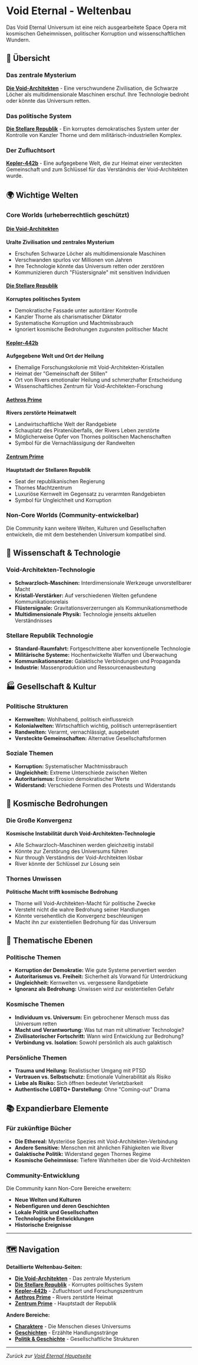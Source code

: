 # Void Eternal - Weltenbau

Das Void Eternal Universum ist eine reich ausgearbeitete Space Opera mit kosmischen Geheimnissen, politischer Korruption und wissenschaftlichen Wundern.

## 🌌 Übersicht

### Das zentrale Mysterium
**[Die Void-Architekten](./worldbuilding/Die-Void-Architekten.md)** - Eine verschwundene Zivilisation, die Schwarze Löcher als multidimensionale Maschinen erschuf. Ihre Technologie bedroht oder könnte das Universum retten.

### Das politische System
**[Die Stellare Republik](./worldbuilding/Die-Stellare-Republik.md)** - Ein korruptes demokratisches System unter der Kontrolle von Kanzler Thorne und dem militärisch-industriellen Komplex.

### Der Zufluchtsort
**[Kepler-442b](./worldbuilding/Kepler-442b.md)** - Eine aufgegebene Welt, die zur Heimat einer versteckten Gemeinschaft und zum Schlüssel für das Verständnis der Void-Architekten wurde.

## 🌍 Wichtige Welten

### Core Worlds (urheberrechtlich geschützt)

#### [Die Void-Architekten](./worldbuilding/Die-Void-Architekten.md)
**Uralte Zivilisation und zentrales Mysterium**

- Erschufen Schwarze Löcher als multidimensionale Maschinen
- Verschwanden spurlos vor Millionen von Jahren
- Ihre Technologie könnte das Universum retten oder zerstören
- Kommunizieren durch "Flüstersignale" mit sensitiven Individuen

#### [Die Stellare Republik](./worldbuilding/Die-Stellare-Republik.md)
**Korruptes politisches System**

- Demokratische Fassade unter autoritärer Kontrolle
- Kanzler Thorne als charismatischer Diktator
- Systematische Korruption und Machtmissbrauch
- Ignoriert kosmische Bedrohungen zugunsten politischer Macht

#### [Kepler-442b](./worldbuilding/Kepler-442b.md)
**Aufgegebene Welt und Ort der Heilung**

- Ehemalige Forschungskolonie mit Void-Architekten-Kristallen
- Heimat der "Gemeinschaft der Stillen"
- Ort von Rivers emotionaler Heilung und schmerzhafter Entscheidung
- Wissenschaftliches Zentrum für Void-Architekten-Forschung

#### [Aethros Prime](./worldbuilding/Aethros-Prime.md)
**Rivers zerstörte Heimatwelt**

- Landwirtschaftliche Welt der Randgebiete
- Schauplatz des Piratenüberfalls, der Rivers Leben zerstörte
- Möglicherweise Opfer von Thornes politischen Machenschaften
- Symbol für die Vernachlässigung der Randwelten

#### [Zentrum Prime](./worldbuilding/Zentrum-Prime.md)
**Hauptstadt der Stellaren Republik**

- Seat der republikanischen Regierung
- Thornes Machtzentrum
- Luxuriöse Kernwelt im Gegensatz zu verarmten Randgebieten
- Symbol für Ungleichheit und Korruption

### Non-Core Worlds (Community-entwickelbar)

Die Community kann weitere Welten, Kulturen und Gesellschaften entwickeln, die mit dem bestehenden Universum kompatibel sind.

## 🔬 Wissenschaft & Technologie

### Void-Architekten-Technologie
- **Schwarzloch-Maschinen:** Interdimensionale Werkzeuge unvorstellbarer Macht
- **Kristall-Verstärker:** Auf verschiedenen Welten gefundene Kommunikationsrelais
- **Flüstersignale:** Gravitationsverzerrungen als Kommunikationsmethode
- **Multidimensionale Physik:** Technologie jenseits aktuellen Verständnisses

### Stellare Republik Technologie
- **Standard-Raumfahrt:** Fortgeschrittene aber konventionelle Technologie
- **Militärische Systeme:** Hochentwickelte Waffen und Überwachung
- **Kommunikationsnetze:** Galaktische Verbindungen und Propaganda
- **Industrie:** Massenproduktion und Ressourcenausbeutung

## 🏭 Gesellschaft & Kultur

### Politische Strukturen
- **Kernwelten:** Wohlhabend, politisch einflussreich
- **Kolonialwelten:** Wirtschaftlich wichtig, politisch unterrepräsentiert
- **Randwelten:** Verarmt, vernachlässigt, ausgebeutet
- **Versteckte Gemeinschaften:** Alternative Gesellschaftsformen

### Soziale Themen
- **Korruption:** Systematischer Machtmissbrauch
- **Ungleichheit:** Extreme Unterschiede zwischen Welten
- **Autoritarismus:** Erosion demokratischer Werte
- **Widerstand:** Verschiedene Formen des Protests und Widerstands

## 🌌 Kosmische Bedrohungen

### Die Große Konvergenz
**Kosmische Instabilität durch Void-Architekten-Technologie**

- Alle Schwarzloch-Maschinen werden gleichzeitig instabil
- Könnte zur Zerstörung des Universums führen
- Nur through Verständnis der Void-Architekten lösbar
- River könnte der Schlüssel zur Lösung sein

### Thornes Unwissen
**Politische Macht trifft kosmische Bedrohung**

- Thorne will Void-Architekten-Macht für politische Zwecke
- Versteht nicht die wahre Bedrohung seiner Handlungen
- Könnte versehentlich die Konvergenz beschleunigen
- Macht ihn zur existentiellen Bedrohung für das Universum

## 🌟 Thematische Ebenen

### Politische Themen
- **Korruption der Demokratie:** Wie gute Systeme pervertiert werden
- **Autoritarismus vs. Freiheit:** Sicherheit als Vorwand für Unterdrückung
- **Ungleichheit:** Kernwelten vs. vergessene Randgebiete
- **Ignoranz als Bedrohung:** Unwissen wird zur existentiellen Gefahr

### Kosmische Themen
- **Individuum vs. Universum:** Ein gebrochener Mensch muss das Universum retten
- **Macht und Verantwortung:** Was tut man mit ultimativer Technologie?
- **Zivilisatorischer Fortschritt:** Wann wird Entwicklung zur Bedrohung?
- **Verbindung vs. Isolation:** Sowohl persönlich als auch galaktisch

### Persönliche Themen
- **Trauma und Heilung:** Realistischer Umgang mit PTSD
- **Vertrauen vs. Selbstschutz:** Emotionale Vulnerabilität als Risiko
- **Liebe als Risiko:** Sich öffnen bedeutet Verletzbarkeit
- **Authentische LGBTQ+ Darstellung:** Ohne "Coming-out" Drama

## 📚 Expandierbare Elemente

### Für zukünftige Bücher
- **Die Ethereal:** Mysteriöse Spezies mit Void-Architekten-Verbindung
- **Andere Sensitive:** Menschen mit ähnlichen Fähigkeiten wie River
- **Galaktische Politik:** Widerstand gegen Thornes Regime
- **Kosmische Geheimnisse:** Tiefere Wahrheiten über die Void-Architekten

### Community-Entwicklung
Die Community kann Non-Core Bereiche erweitern:

- **Neue Welten und Kulturen**
- **Nebenfiguren und deren Geschichten**
- **Lokale Politik und Gesellschaften**
- **Technologische Entwicklungen**
- **Historische Ereignisse**

---

## 🗺️ Navigation

**Detaillierte Weltenbau-Seiten:**
- **[Die Void-Architekten](./worldbuilding/Die-Void-Architekten.md)** - Das zentrale Mysterium
- **[Die Stellare Republik](./worldbuilding/Die-Stellare-Republik.md)** - Korruptes politisches System  
- **[Kepler-442b](./worldbuilding/Kepler-442b.md)** - Zufluchtsort und Forschungszentrum
- **[Aethros Prime](./worldbuilding/Aethros-Prime.md)** - Rivers zerstörte Heimat
- **[Zentrum Prime](./worldbuilding/Zentrum-Prime.md)** - Hauptstadt der Republik

**Andere Bereiche:**
- **[Charaktere](./Void-Eternal-Characters.md)** - Die Menschen dieses Universums
- **[Geschichten](./Void-Eternal-Stories.md)** - Erzählte Handlungsstränge
- **[Politik & Geschichte](./Void-Eternal-Politics.md)** - Gesellschaftliche Strukturen

---

*Zurück zur [Void Eternal Hauptseite](./Void-Eternal-Home.md)*